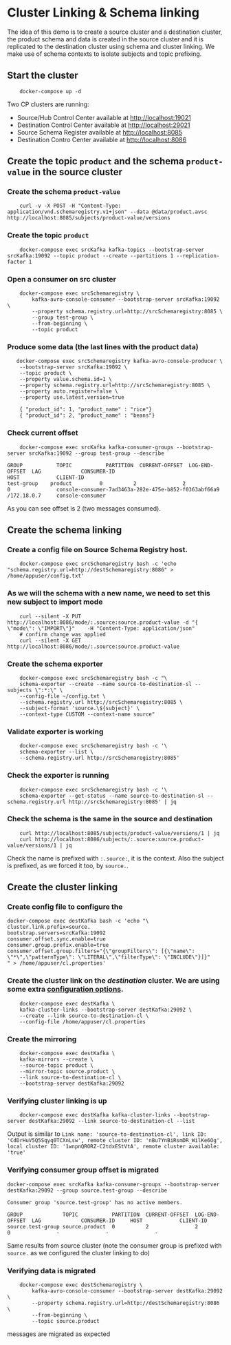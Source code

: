 # Cluster Linking & Schema linking

The idea of this demo is to create a source cluster and a destination cluster, the product schema and data is created in the source cluster and it is replicated to the destination cluster using schema and cluster linking. We make use of schema contexts to isolate subjects and topic prefixing.

## Start the cluster

```shell
    docker-compose up -d
```

Two CP clusters are running:

*  Source/Hub Control Center available at [http://localhost:19021](http://localhost:19021/)
*  Destination Control Center available at [http://localhost:29021](http://localhost:29021/)
*  Source Schema Register available at [http://localhost:8085](http://localhost:8085/)
*  Destination Contro Center available at [http://localhost:8086](http://localhost:8086/)

## Create the topic `product` and the schema `product-value` in the source cluster

###  Create the schema `product-value` 

```shell
    curl -v -X POST -H "Content-Type: application/vnd.schemaregistry.v1+json" --data @data/product.avsc http://localhost:8085/subjects/product-value/versions
```

###  Create the topic `product`
```shell
    docker-compose exec srcKafka kafka-topics --bootstrap-server srcKafka:19092 --topic product --create --partitions 1 --replication-factor 1
```

### Open a consumer on src cluster

```shell
    docker-compose exec srcSchemaregistry \
        kafka-avro-console-consumer --bootstrap-server srcKafka:19092 \
        --property schema.registry.url=http://srcSchemaregistry:8085 \
        --group test-group \
        --from-beginning \
        --topic product
```

###  Produce some data (the last lines with the product data)
```shell
   docker-compose exec srcSchemaregistry kafka-avro-console-producer \
    --bootstrap-server srcKafka:19092 \
    --topic product \
    --property value.schema.id=1 \
    --property schema.registry.url=http://srcSchemaregistry:8085 \
    --property auto.register=false \
    --property use.latest.version=true

    { "product_id": 1, "product_name" : "rice"} 
    { "product_id": 2, "product_name" : "beans"} 
```

### Check current offset
```shell
    docker-compose exec srcKafka kafka-consumer-groups --bootstrap-server srcKafka:19092 --group test-group --describe

GROUP           TOPIC           PARTITION  CURRENT-OFFSET  LOG-END-OFFSET  LAG             CONSUMER-ID                                           HOST            CLIENT-ID
test-group    product         0          2               2               0               console-consumer-7ad3463a-282e-475e-b852-f0363abf66a9 /172.18.0.7     console-consumer
```

As you can see offset is 2 (two messages consumed).

## Create the schema linking

### Create a config file on Source Schema Registry host.

```shell
    docker-compose exec srcSchemaregistry bash -c 'echo "schema.registry.url=http://destSchemaregistry:8086" > /home/appuser/config.txt'
```

### As we will the schema with a new name, we need to set this new subject to import mode
```shell
    curl --silent -X PUT http://localhost:8086/mode/:.source:source.product-value -d "{  \"mode\": \"IMPORT\"}"    -H "Content-Type: application/json"
    # confirm change was applied
    curl --silent -X GET http://localhost:8086/mode/:.source:source.product-value
```

### Create the schema exporter 
```shell
    docker-compose exec srcSchemaregistry bash -c "\
    schema-exporter --create --name source-to-destination-sl --subjects \":*:\" \
    --config-file ~/config.txt \
    --schema.registry.url http://srcSchemaregistry:8085 \
    --subject-format 'source.\${subject}' \
    --context-type CUSTOM --context-name source"
```

### Validate exporter is working
```shell
    docker-compose exec srcSchemaregistry bash -c '\
    schema-exporter --list \
    --schema.registry.url http://srcSchemaregistry:8085'
````

### Check the exporter is running
```shell
    docker-compose exec srcSchemaregistry bash -c '\
    schema-exporter --get-status --name source-to-destination-sl --schema.registry.url http://srcSchemaregistry:8085' | jq
```

### Check the schema is the same in the source and destination

```shell
    curl http://localhost:8085/subjects/product-value/versions/1 | jq
    curl http://localhost:8086/subjects/:.source:source.product-value/versions/1 | jq
```

Check the name is prefixed with `:.source:`, it is the context. Also the subject is prefixed, as we forced it too, by `source.`.

## Create the cluster linking

### Create config file to configure the 
```shell
docker-compose exec destKafka bash -c 'echo "\
cluster.link.prefix=source.
bootstrap.servers=srcKafka:19092
consumer.offset.sync.enable=true 
consumer.group.prefix.enable=true
consumer.offset.group.filters="{\"groupFilters\": [{\"name\": \"*\",\"patternType\": \"LITERAL\",\"filterType\": \"INCLUDE\"}]}"
" > /home/appuser/cl.properties'
```
### Create the cluster link on the *destination* cluster. We are using some extra [configuration options](https://docs.confluent.io/platform/current/multi-dc-deployments/cluster-linking/configs.html#configuration-options).
```shell
    docker-compose exec destKafka \
    kafka-cluster-links --bootstrap-server destKafka:29092 \
    --create --link source-to-destination-cl \
    --config-file /home/appuser/cl.properties
``` 

### Create the mirroring
```shell
    docker-compose exec destKafka \
    kafka-mirrors --create \
    --source-topic product \
    --mirror-topic source.product \
    --link source-to-destination-cl \
    --bootstrap-server destKafka:29092        
``` 

### Verifying cluster linking is up

```shell
    docker-compose exec destKafka kafka-cluster-links --bootstrap-server destKafka:29092 --link source-to-destination-cl --list
 ````

Output is similar to `Link name: 'source-to-destination-cl', link ID: 'CdDrHuV5Q5Sqyq0TCXnLsw', remote cluster ID: 'nBu7YnBiRsmDR_WilKe6Og', local cluster ID: '1wnpnQRORZ-C2tdxEStVtA', remote cluster available: 'true'`

### Verifying consumer group offset is migrated

```shell
docker-compose exec srcKafka kafka-consumer-groups --bootstrap-server destKafka:29092 --group source.test-group --describe

Consumer group 'source.test-group' has no active members.

GROUP             TOPIC           PARTITION  CURRENT-OFFSET  LOG-END-OFFSET  LAG             CONSUMER-ID     HOST            CLIENT-ID
source.test-group source.product  0          2               2               0               -               -               -
```

Same results from source cluster (note the consumer group is prefixed with `source.` as we configured the cluster linking to do)

### Verifying data is migrated

```shell
    docker-compose exec destSchemaregistry \
        kafka-avro-console-consumer --bootstrap-server destKafka:29092 \
        --property schema.registry.url=http://destSchemaregistry:8086 \
        --from-beginning \
        --topic source.product
```
messages are migrated as expected